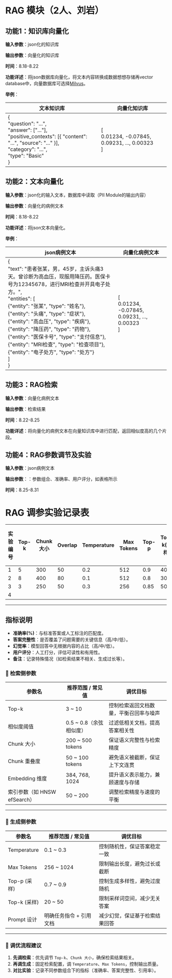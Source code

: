 # RAG 模块（2人、刘岩）

## 功能1：知识库向量化

**输入参数**：json化的知识库

**输出参数**：向量化的知识库

**时间**：8.18-8.22

**功能详述**：将json数据库向量化，将文本内容转换成数据想想存储再vector database中，向量数据库可选择[Milvus](https://github.com/milvus-io/milvus)。

**举例**：

| 文本知识库   | 向量化知识库 |
|--------|------|
| {<br> "question": "...",<br>"answer": ["..."],<br>"positive_contexts": [{ "content": "...", "source": "..." }],<br>"category": "...",<br>"type": "Basic"<br>} | [<br> 0.01234, -0.07845, 0.09231, ..., 0.00323<br>]  |


## 功能2：文本向量化

**输入参数**：json化的输入文本，数据库中读取（PII Module的输出内容）

**输出参数**：向量化的病例文本

**时间**：8.18-8.22

**功能详述**：将json文本向量化。

**举例**：

| json病例文本   | 向量化病例文本 |
|--------|------|
| { <br> "text": "患者张某，男，45岁，主诉头痛3天。曾诊断为高血压，现服用降压药。医保卡号为12345678，进行MRI检查并开具电子处方。",<br>"entities": [<br>{"entity": "张某", "type": "姓名"},<br> {"entity": "头痛", "type": "症状"}, <br>{"entity": "高血压", "type": "疾病"},<br> {"entity": "降压药", "type": "药物"},<br>{"entity": "医保卡号", "type": "支付信息"},<br>  {"entity": "MRI检查", "type": "检查项目"},  <br>  {"entity": "电子处方", "type": "处方"}<br> ]<br>}| [<br> 0.01234, -0.07845, 0.09231, ..., 0.00323<br>]  |

## 功能3：RAG检索

**输入参数**：向量化病例文本

**输出参数**：检索结果

**时间**：8.22-8.25

**功能详述**：将向量化的病例文本在向量知识库中进行匹配，返回相似度高的几个片段。




## 功能4：RAG参数调节及实验

**输入参数**：json病例文本

**输出参数**：：参数组合、准确率、用户评分，如表格所示

**时间**：8.25-8.31

# RAG 调参实验记录表

| 实验编号 | Top-k | Chunk 大小 | Overlap | Temperature | Max Tokens | Top-p | Top-k(采样) | 准确率(%) | 答案完整性 | 幻觉率 | 评分(1-5) | 备注 |
|----------|-------|------------|---------|-------------|------------|-------|-------------|-----------|-------------|--------|----------------|------|
| 1        | 5     | 300        | 50      | 0.2         | 512        | 0.9   | 40          |           |             |        |                |      |
| 2        | 8     | 400        | 80      | 0.1         | 512        | 0.8   | 30          |           |             |        |                |      |
| 3        | 3     | 250        | 50      | 0.3         | 256        | 0.85  | 50          |           |             |        |                |      |
| 4        |       |            |         |             |            |       |             |           |             |        |                |      |



---

## 指标说明
- **准确率(%)**：与标准答案或人工标注的匹配度。  
- **答案完整性**：是否覆盖了问题需要的关键信息（高/中/低）。  
- **幻觉率**：模型回答中无根据内容的占比（高/中/低）。  
- **用户评分**：人工打分，评估可读性和有用性。  
- **备注**：记录特殊情况（如检索结果不相关、生成过长等）。  





### 🔹 检索侧参数
| 参数名         | 推荐范围 / 常见值 | 调优目标 |
|----------------|------------------|----------|
| Top-k          | 3 ~ 10           | 控制检索返回文档数量，平衡召回率与噪声 |
| 相似度阈值     | 0.5 ~ 0.8（余弦相似度） | 过滤低相关文档，提高答案相关性 |
| Chunk 大小     | 200 ~ 500 tokens | 保证语义完整性与检索精度 |
| Chunk 重叠度   | 50 ~ 100 tokens  | 避免语义被截断，保证上下文连贯 |
| Embedding 维度 | 384, 768, 1024   | 提升语义表示能力，兼顾速度与存储 |
| 索引参数（如 HNSW efSearch） | 50 ~ 200 | 调整检索精度与速度的平衡 |

---

### 🔹 生成侧参数
| 参数名        | 推荐范围 / 常见值 | 调优目标 |
|---------------|------------------|----------|
| Temperature   | 0.1 ~ 0.3        | 控制随机性，保证答案稳定一致 |
| Max Tokens    | 256 ~ 1024       | 限制输出长度，避免过长或截断 |
| Top-p (采样)  | 0.7 ~ 0.9        | 控制生成多样性，避免过度随机 |
| Top-k (采样)  | 20 ~ 50          | 限制采样词空间，减少无关答案 |
| Prompt 设计   | 明确任务指令 + 引用文档 | 减少幻觉，保证基于检索结果回答 |

---

### 🔹 调优流程建议
1. **先调检索**：优先调节 `Top-k`、`Chunk 大小`，确保检索结果相关。  
2. **再调生成**：固定检索配置，调 `Temperature`、`Max Tokens`，控制输出质量。  
3. **对比实验**：记录不同参数组合下的指标（准确率、答案完整性、引用率）。  




